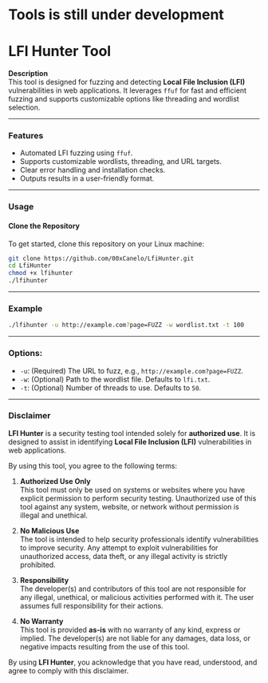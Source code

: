 # **Tools is still under development**
# **LFI Hunter Tool**

**Description**  
This tool is designed for fuzzing and detecting **Local File Inclusion (LFI)** vulnerabilities in web applications. It leverages `ffuf` for fast and efficient fuzzing and supports customizable options like threading and wordlist selection.

---

### **Features**
- Automated LFI fuzzing using `ffuf`.
- Supports customizable wordlists, threading, and URL targets.
- Clear error handling and installation checks.
- Outputs results in a user-friendly format.

---

### **Usage**

#### **Clone the Repository**
To get started, clone this repository on your Linux machine:

```bash
git clone https://github.com/00xCanelo/LfiHunter.git
cd LfiHunter
chmod +x lfihunter
./lfihunter
```
---
### **Example**
```bash
./lfihunter -u http://example.com?page=FUZZ -w wordlist.txt -t 100
```
---
### **Options:**
- `-u`: (Required) The URL to fuzz, e.g., `http://example.com?page=FUZZ`.
- `-w`: (Optional) Path to the wordlist file. Defaults to `lfi.txt`.
- `-t`: (Optional) Number of threads to use. Defaults to `50`.

---
### **Disclaimer**

**LFI Hunter** is a security testing tool intended solely for **authorized use**. It is designed to assist in identifying **Local File Inclusion (LFI)** vulnerabilities in web applications.

By using this tool, you agree to the following terms:

1. **Authorized Use Only**  
   This tool must only be used on systems or websites where you have explicit permission to perform security testing. Unauthorized use of this tool against any system, website, or network without permission is illegal and unethical.

2. **No Malicious Use**  
   The tool is intended to help security professionals identify vulnerabilities to improve security. Any attempt to exploit vulnerabilities for unauthorized access, data theft, or any illegal activity is strictly prohibited.

3. **Responsibility**  
   The developer(s) and contributors of this tool are not responsible for any illegal, unethical, or malicious activities performed with it. The user assumes full responsibility for their actions.

4. **No Warranty**  
   This tool is provided **as-is** with no warranty of any kind, express or implied. The developer(s) are not liable for any damages, data loss, or negative impacts resulting from the use of this tool.

By using **LFI Hunter**, you acknowledge that you have read, understood, and agree to comply with this disclaimer.
